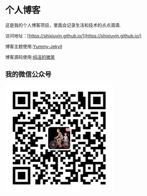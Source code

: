 # 个人博客

这是我的个人博客项目，里面会记录生活和技术的点点滴滴.


访问地址：[https://shixiuyin.github.io/](https://shixiuyin.github.io/)


博客主题使用:[Yummy-Jekyll](https://github.com/DONGChuan/Yummy-Jekyll)


博客源码使用:[纯洁的微笑](https://github.com/ityouknow/ityouknow.github.io)

## 我的微信公众号

![](/assets/images/wx_qrcode.jpg)
